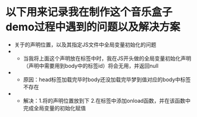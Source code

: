 # 以下用来记录我在制作这个音乐盒子demo过程中遇到的问题以及解决方案

- 关于<script src=""></script>的声明位置，以及其指定JS文件中全局变量初始化的问题
- - 当我将上面这个声明放在<head>标签中时，我在JS开头做的全局变量初始化声明（声明中需要用到body中的标签id）将会无用，并返回null
- - 原因：head标签加载完毕时body还没加载完毕梦到值对应的body中标签不存在
- - 解决：1.将<script src=""></script>的声明位置放到<body>下
2.在<body>标签中添加onload函数，并在该函数中完成全局变量的初始化赋值
